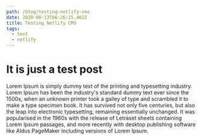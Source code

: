 ```yaml
---
path: /blog/testing-netlify-cms
date: 2020-06-13T06:26:15.462Z
title: Testing Netlify CMS
tags:
  - test
  - netlify
---
```

# It is just a test post

Lorem Ipsum is simply dummy text of the printing and typesetting industry. Lorem Ipsum has been the industry's standard dummy text ever since the 1500s, when an unknown printer took a galley of type and scrambled it to make a type specimen book. It has survived not only five centuries, but also the leap into electronic typesetting, remaining essentially unchanged. It was popularised in the 1960s with the release of Letraset sheets containing Lorem Ipsum passages, and more recently with desktop publishing software like Aldus PageMaker including versions of Lorem Ipsum.


